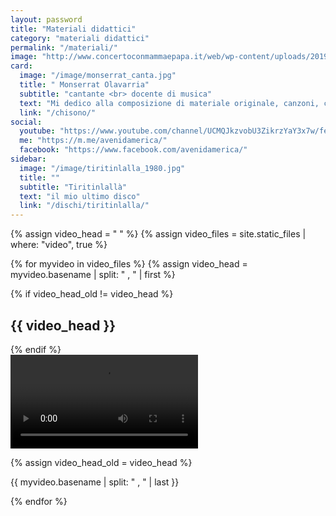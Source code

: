 ```yaml
---
layout: password
title: "Materiali didattici"
category: "materiali didattici"
permalink: "/materiali/"
image: "http://www.concertoconmammaepapa.it/web/wp-content/uploads/2019/08/musica-nova-14-dicembre-2019.jpg"
card:
  image: "/image/monserrat_canta.jpg"
  title: " Monserrat Olavarria"
  subtitle: "cantante <br> docente di musica"
  text: "Mi dedico alla composizione di materiale originale, canzoni, canti e filastrocche che utilizzo nei propri percorsi didattici con i bambini di diverse età."
  link: "/chisono/"
social:
  youtube: "https://www.youtube.com/channel/UCMQJkzvobU3ZikrzYaY3x7w/featured/"
  me: "https://m.me/avenidamerica/"
  facebook: "https://www.facebook.com/avenidamerica/"
sidebar:
  image: "/image/tiritinlalla_1980.jpg"
  title: ""
  subtitle: "Tiritinlallà"
  text: "il mio ultimo disco"
  link: "/dischi/tiritinlalla/"
---
```

<!-- 
<video   controls>
    <source src="/video/piccoli canti.mp4" type="video/mp4">
</video>
-->

{% assign video_head = "  " %}
{% assign video_files = site.static_files | where: "video", true %}


{% for myvideo in video_files %}
{% assign video_head = myvideo.basename | split: " , " | first  %}

{% if video_head_old !=  video_head  %}
<br>
<h2> {{ video_head }}</h2>
{% endif %}
<div class="embed-responsive embed-responsive-16by9">
  <video   controls>
    <source src="{{ myvideo.path | escape }}" type="video/{{ myvideo.extname | remove_first: "." }} ">
    <p> {{ myvideo.basename }}</p>
    <p>Your user agent does not support the HTML5 video element. </p>
  </video>


{% assign video_head_old = video_head    %}
</div>
  <p> {{ myvideo.basename | split: " , " | last }}</p>
{% endfor %}
